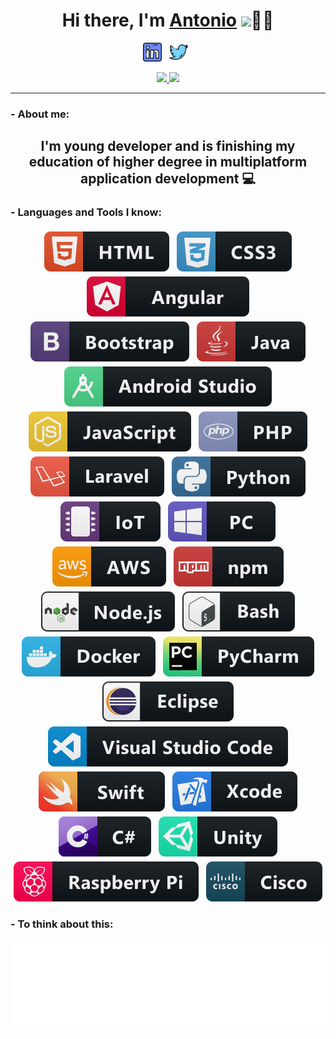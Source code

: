 
<div align="center">
   <h1>Hi there, I'm <a href="https://antonioweb.es">Antonio</a> <img src="https://media.giphy.com/media/hvRJCLFzcasrR4ia7z/giphy.gif" width="25px">👋😄 </h1>
 
</div>

<p align="center">
   <a href="https://www.linkedin.com/in/antonio-rodríguez-gonzález-0891aa139/"><img height="30" src="https://raw.githubusercontent.com/8bithemant/8bithemant/master/linkedin.png?raw=true"></a>&nbsp;&nbsp;
<a href="https://twitter.com/antonio9626"><img height="30" src="https://raw.githubusercontent.com/8bithemant/8bithemant/master/twitter.png?raw=true"></a>&nbsp;&nbsp;
 </p>

<p align="center">
<a href="https://github-readme-stats.vercel.app/api?username=anrogo&&show_icons=true&theme=tokyonight"> 
    <img  src="https://github-readme-stats.vercel.app/api?username=anrogo&&show_icons=true&theme=tokyonight"/>
  </a>
  <a href="https://github-readme-stats.vercel.app/api/top-langs/?username=anrogo&layout=compact"> 
    <img  src="https://github-readme-stats.vercel.app/api/top-langs/?username=anrogo&layout=compact"/>
  </a>
</p>

<hr>

### - About me:
<h2 align="center">
   I'm young developer and is finishing my education of higher degree in multiplatform application development 💻
</h2>

### - Languages and Tools I know:

<p align="center">
  <!-- For more icons please follow  https://github.com/MikeCodesDotNET/ColoredBadges -->
  <img src="https://raw.githubusercontent.com/8bithemant/8bithemant/master/svg/dev/languages/html.svg" alt="html" style="vertical-align:top; margin:4px"> 
  <img src="/assets/css.svg" alt="css" style="vertical-align:top; margin:4px">
  <!--<img src="https://img.shields.io/badge/angular-%23DD0031.svg?style=&logo=angular&logoColor=white" alt="angular" style="vertical-align:top; margin:4px"> -->
  <img src="/assets/angular.svg" alt="angular" style="vertical-align:top; margin:4px">
   <img src="/assets/bootstrap.svg" alt="Bootstrap" style="vertical-align:top; margin:4px">
  <img src="/assets/Java.svg" alt="java" style="vertical-align:top; margin:4px">
  <img src="/assets/android_studio.svg" alt="Android Studio" style="vertical-align:top; margin:4px">
  <img src="https://raw.githubusercontent.com/8bithemant/8bithemant/master/svg/dev/languages/js.svg" alt="js" style="vertical-align:top; margin:4px">
   <img src="/assets/php.svg" alt="PHP" style="vertical-align:top; margin:4px">
   <img src="/assets/laravel.svg" alt="Laravel" style="vertical-align:top; margin:4px">
  <img src="https://raw.githubusercontent.com/8bithemant/8bithemant/master/svg/dev/languages/python.svg" alt="python" style="vertical-align:top; margin:4px">
  <img src="/assets/iot.svg" alt="iot" style="vertical-align:top; margin:4px">
  <img src="/assets/pc.svg" alt="pc" style="vertical-align:top; margin:4px">
  <img src="https://raw.githubusercontent.com/8bithemant/8bithemant/master/svg/dev/services/aws.svg" alt="aws" style="vertical-align:top; margin:4px">
  <img src="https://raw.githubusercontent.com/8bithemant/8bithemant/master/svg/dev/services/npm.svg" alt="npm" style="vertical-align:top; margin:4px">
   <img src="/assets/nodejs.svg" alt="nodejs" style="vertical-align:top; margin:4px">
  <img src="https://raw.githubusercontent.com/8bithemant/8bithemant/master/svg/dev/tools/bash.svg" alt="bash" style="vertical-align:top; margin:4px">
   <img src="/assets/docker.svg" alt="Docker" style="vertical-align:top; margin:4px">
   <img src="/assets/pycharm.svg" alt="PyCharm" style="vertical-align:top; margin:4px">
   <img src="/assets/eclipse.svg" alt="Eclipse" style="vertical-align:top; margin:4px">
  <img src="https://raw.githubusercontent.com/8bithemant/8bithemant/master/svg/dev/tools/visualstudio_code.svg" alt="vscode" style="vertical-align:top; margin:4px">
  <img src="/assets/swift.svg" alt="swift" style="vertical-align:top; margin:4px">
   <img src="/assets/xcode.svg" alt="Xcode" style="vertical-align:top; margin:4px">
   <img src="https://raw.githubusercontent.com/8bithemant/8bithemant/master/svg/dev/languages/csharp.svg" alt="csharp" style="vertical-align:top; margin:4px">
   <img src="/assets/unity.svg" alt="Unity" style="vertical-align:top; margin:4px">
   <img src="/assets/raspberrypi.svg" alt="Rapsberry PI" style="vertical-align:top; margin:4px">
   <img src="/assets/cisco.svg" alt="Cisco" style="vertical-align:top; margin:4px">
</p>

### - To think about this:
<p align="center">
       <img src="/assets/text.svg" alt="quote" style="vertical-align:top; margin:4px">
</p>
<!--
**Anrogo/anrogo** is a ✨ _special_ ✨ repository because its `README.md` (this file) appears on your GitHub profile.

Here are some ideas to get you started:

- 🔭 I’m currently working on ...
- 🌱 I’m currently learning ...
- 👯 I’m looking to collaborate on ...
- 🤔 I’m looking for help with ...
- 💬 Ask me about ...
- 📫 How to reach me: ...
- 😄 Pronouns: ...
- ⚡ Fun fact: ...
-->
